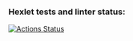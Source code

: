### Hexlet tests and linter status:
[![Actions Status](https://github.com/mambrosimova/frontend-project-lvl1/workflows/hexlet-check/badge.svg)](https://github.com/mambrosimova/frontend-project-lvl1/actions)